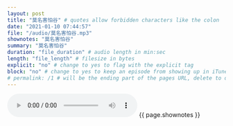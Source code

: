 ```yaml
---
layout: post
title: "莫名害怕谷" # quotes allow forbidden characters like the colon
date: "2021-01-10 07:44:57"
file: "/audio/莫名害怕谷.mp3"
shownotes: "莫名害怕谷"
summary: "莫名害怕谷"
duration: "file_duration" # audio length in min:sec
length: "file_length" # filesize in bytes
explicit: "no" # change to yes to flag with the explicit tag
block: "no" # change to yes to keep an episode from showing up in iTunes
# permalink: /1 # will be the ending part of the pages URL, delete to default to the title
---
```


<audio controls>
<source src="{{site.url}}{{site.baseurl}}{{ page.file }}" type="audio/x-mp3">
Your browser does not support the audio element.
</audio>
{{ page.shownotes }}
